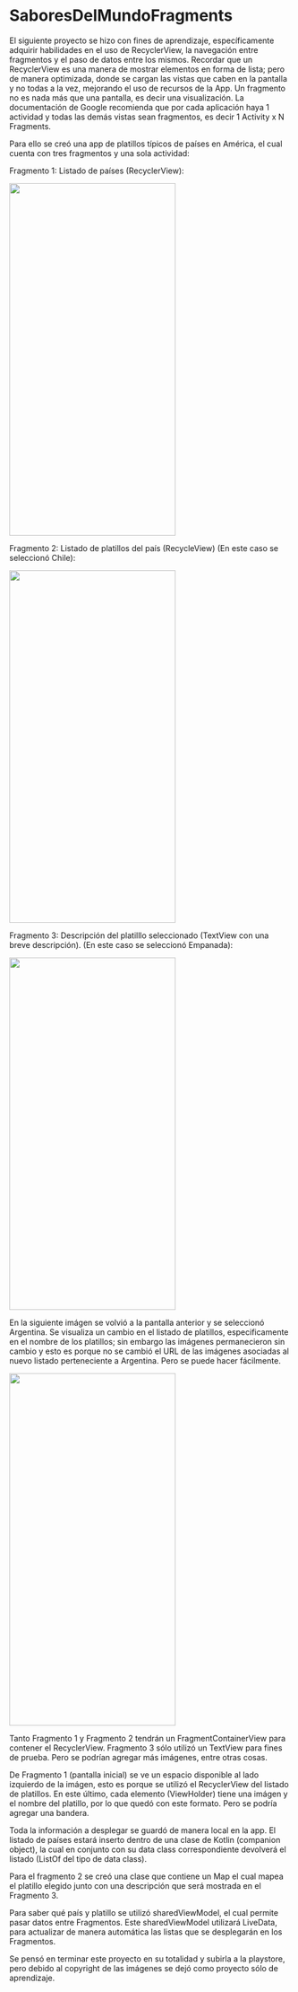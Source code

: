 # SaboresDelMundoFragments

El siguiente proyecto se hizo con fines de aprendizaje, específicamente adquirir habilidades en el uso de RecyclerView, la navegación entre fragmentos y el paso 
de datos entre los mismos. Recordar que un RecyclerView es una manera de mostrar elementos en forma de lista; pero de manera optimizada, donde se cargan las vistas 
que caben en la pantalla y no todas a la vez, mejorando el uso de recursos de la App. Un fragmento no es nada más que una pantalla, es decir una visualización. 
La documentación de Google recomienda que por cada aplicación haya 1 actividad y todas las demás vistas sean fragmentos, es decir 1 Activity x N Fragments.

Para ello se creó una app de platillos típicos de países en América, el cual cuenta con tres fragmentos y una sola actividad:

Fragmento 1: Listado de países (RecyclerView):

<img src="https://user-images.githubusercontent.com/25965764/159942940-52a372cc-16d1-4487-8e6e-481693edeb8c.png" width="297" height="628">


Fragmento 2: Listado de platillos del país (RecycleView) (En este caso se seleccionó Chile):


<img src="https://user-images.githubusercontent.com/25965764/159943361-efb4fa4e-4ba3-47ff-a837-02b94369c7bc.png" width="297" height="628">


Fragmento 3: Descripción del platilllo seleccionado (TextView con una breve descripción). (En este caso se seleccionó Empanada):

<img src="https://user-images.githubusercontent.com/25965764/159943491-a95342be-efb4-4675-91bf-3109598b316e.png" width="297" height="628">


En la siguiente imágen se volvió a la pantalla anterior y se seleccionó Argentina. Se visualiza un cambio en el listado de platillos, especificamente en el nombre de los
platillos; sin embargo las imágenes permanecieron sin cambio y esto es porque no se cambió el URL de las imágenes asociadas al nuevo listado perteneciente a Argentina.
Pero se puede hacer fácilmente.


<img src="https://user-images.githubusercontent.com/25965764/159948938-52071ccd-367a-41de-9da3-02814e5401b5.png" width="297" height="628">


Tanto Fragmento 1 y Fragmento 2 tendrán un FragmentContainerView para contener el RecyclerView. Fragmento 3 sólo utilizó un TextView para fines de prueba.
Pero se podrían agregar más imágenes, entre otras cosas.

De Fragmento 1 (pantalla inicial) se ve un espacio disponible al lado izquierdo de la imágen, esto es porque se utilizó el RecyclerView del listado de platillos. 
En este último, cada elemento (ViewHolder) tiene una imágen y el nombre del platillo, por lo que quedó con este formato. Pero se podría agregar una bandera.

Toda la información a desplegar se guardó de manera local en la app. El listado de países estará inserto dentro de una clase de Kotlin (companion object), 
la cual en conjunto con su data class correspondiente devolverá el listado (ListOf del tipo de data class). 

Para el fragmento 2 se creó una clase que contiene un Map el cual mapea el platillo elegido junto con una descripción que será mostrada en el Fragmento 3.

Para saber qué país y platillo se utilizó sharedViewModel, el cual permite pasar datos entre Fragmentos. Este sharedViewModel utilizará LiveData,
para actualizar de manera automática las listas que se desplegarán en los Fragmentos.

Se pensó en terminar este proyecto en su totalidad y subirla a la playstore, pero debido al copyright de las imágenes se dejó como proyecto sólo de aprendizaje.

